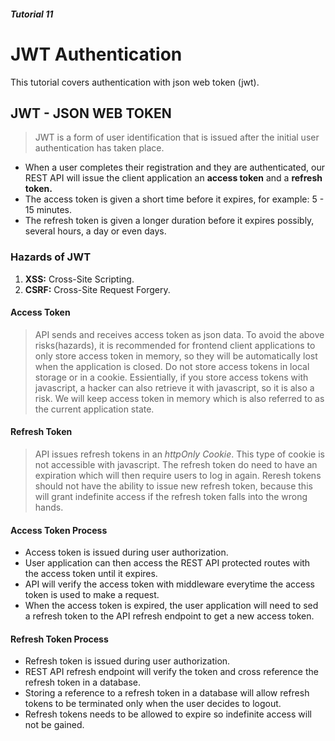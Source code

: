 ##### Tutorial 11
# JWT Authentication
This tutorial covers authentication with json web token (jwt).
## JWT - JSON WEB TOKEN
> JWT is a form of user identification that is issued after the initial user authentication has taken place.
* When a user completes their registration and they are authenticated, our REST API will issue the client application an **access token** and a **refresh token.**
* The access token is given a short time before it expires, for example: 5 - 15 minutes.
* The refresh token is given a longer duration before it expires possibly, several hours, a day or even days.

### Hazards of JWT
1. **XSS:** Cross-Site Scripting.
2. **CSRF:** Cross-Site Request Forgery.

#### Access Token
> API sends and receives access token as json data. To avoid the above risks(hazards), it is recommended for frontend client applications to only store access token in memory, so they will be automatically lost when the application is closed. Do not store access tokens in local storage or in a cookie.
> Essientially, if you store access tokens with javascript, a hacker can also retrieve it with javascript, so it is also a risk.
> We will keep access token in memory which is also referred to as the current application state.

#### Refresh Token
> API issues refresh tokens in an *httpOnly Cookie*. This type of cookie is not accessible with javascript. The refresh token do need to have an expiration which will then require users to log in again.
> Reresh tokens should not have the ability to issue new refresh token, because this will grant indefinite access if the refresh token falls into the wrong hands.

#### Access Token Process
* Access token is issued during user authorization.
* User application can then access the REST API protected routes with the access token until it expires.
* API will verify the access token with middleware everytime the access token is used to make a request.
* When the access token is expired, the user application will need to sed a refresh token to the API refresh endpoint to get a new access token.

#### Refresh Token Process
* Refresh token is issued during user authorization.
* REST API refresh endpoint will verify the token and cross reference the refresh token in a database.
* Storing a reference to a refresh token in a database will allow refresh tokens to be terminated only when the user decides to logout.
* Refresh tokens needs to be allowed to expire so indefinite access will not be gained.

